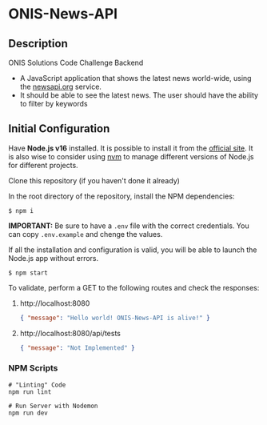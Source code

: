 # ONIS-News-API

## Description

ONIS Solutions Code Challenge Backend

-   A JavaScript application that shows the latest news world-wide, using the [newsapi.org](https://newsapi.org) service.
-   It should be able to see the latest news. The user should have the ability to filter by keywords

## Initial Configuration

Have **Node.js v16** installed. It is possible to install it from the [official site](https://nodejs.org/es/).
It is also wise to consider using [nvm](https://docs.npmjs.com/downloading-and-installing-node-js-and-npm) to manage different versions of Node.js for different projects.

Clone this repository (if you haven't done it already)

In the root directory of the repository, install the NPM dependencies:

```shell script
$ npm i
```

**IMPORTANT:** Be sure to have a `.env` file with the correct credentials. You can copy `.env.example` and chenge the values.

If all the installation and configuration is valid, you will be able to launch the Node.js app without errors.

```shell script
$ npm start
```

To validate, perform a GET to the following routes and check the responses:

1. http://localhost:8080
    ```json
    { "message": "Hello world! ONIS-News-API is alive!" }
    ```
2. http://localhost:8080/api/tests
    ```json
    { "message": "Not Implemented" }
    ```

### NPM Scripts

```
# "Linting" Code
npm run lint

# Run Server with Nodemon
npm run dev
```
